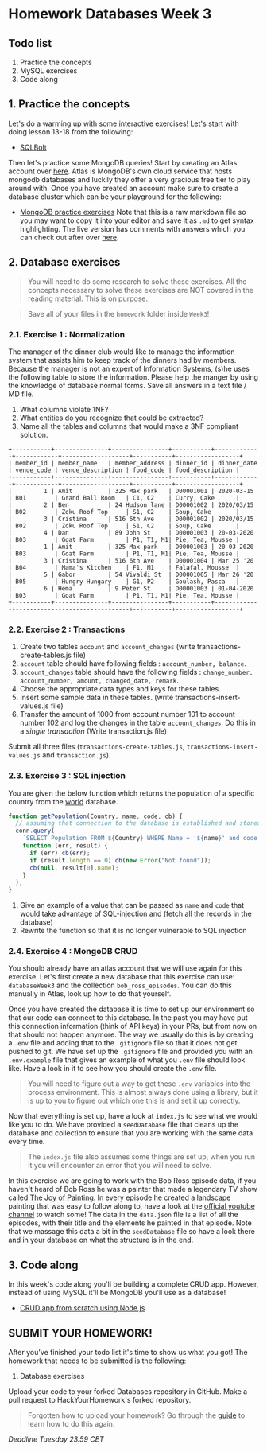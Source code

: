 # Homework Databases Week 3

## **Todo list**

1. Practice the concepts
2. MySQL exercises
3. Code along

## 1. **Practice the concepts**

Let's do a warming up with some interactive exercises! Let's start with doing lesson 13-18 from the following:

- [SQLBolt](https://sqlbolt.com/lesson/select_queries_introduction)

Then let's practice some MongoDB queries! Start by creating an Atlas account over [here](https://www.mongodb.com/cloud/atlas/lp/try2). Atlas is MongoDB's own cloud service that hosts mongodb databases and luckily they offer a very gracious free tier to play around with. Once you have created an account make sure to create a database cluster which can be your playground for the following:

- [MongoDB practice exercises](https://gist.githubusercontent.com/theRemix/7305403e1ab6fc8674f0/raw/c068ab51e930eb133a9443caa314205a89ef4d61/exercise.md) Note that this is a raw markdown file so you may want to copy it into your editor and save it as `.md` to get syntax highlighting. The live version has comments with answers which you can check out after over [here](https://gist.github.com/theRemix/7305403e1ab6fc8674f0#file-exercise-md).

## 2. **Database exercises**

> You will need to do some research to solve these exercises. All the concepts necessary to solve these exercises are NOT covered in the reading material. This is on purpose.

> Save all of your files in the `homework` folder inside `Week3`!

### 2.1. **Exercise 1 : Normalization**

The manager of the dinner club would like to manage the information system that assists him to keep track of the dinners had by members.
Because the manager is not an expert of Information Systems, (s)he uses the following table to store the information.
Please help the manger by using the knowledge of database normal forms.
Save all answers in a text file / MD file.

1. What columns violate 1NF?
2. What entities do you recognize that could be extracted?
3. Name all the tables and columns that would make a 3NF compliant solution.

```
+-----------+---------------+----------------+-----------+-------------+------------+-------------------+-----------+------------------+
| member_id | member_name   | member_address | dinner_id | dinner_date | venue_code | venue_description | food_code | food_description |
+-----------+---------------+----------------+-----------+-------------+------------+-------------------+-----------+------------------+
|         1 | Amit          | 325 Max park   | D00001001 | 2020-03-15  | B01        | Grand Ball Room   | C1, C2    | Curry, Cake      |
|         2 | Ben           | 24 Hudson lane | D00001002 | 2020/03/15  | B02        | Zoku Roof Top     | S1, C2    | Soup, Cake       |
|         3 | Cristina      | 516 6th Ave    | D00001002 | 2020/03/15  | B02        | Zoku Roof Top     | S1, C2    | Soup, Cake       |
|         4 | Dan           | 89 John St     | D00001003 | 20-03-2020  | B03        | Goat Farm         | P1, T1, M1| Pie, Tea, Mousse |
|         1 | Amit          | 325 Max park   | D00001003 | 20-03-2020  | B03        | Goat Farm         | P1, T1, M1| Pie, Tea, Mousse |
|         3 | Cristina      | 516 6th Ave    | D00001004 | Mar 25 '20  | B04        | Mama's Kitchen    | F1, M1    | Falafal, Mousse  |
|         5 | Gabor         | 54 Vivaldi St  | D00001005 | Mar 26 '20  | B05        | Hungry Hungary    | G1, P2    | Goulash, Pasca   |
|         6 | Hema          | 9 Peter St     | D00001003 | 01-04-2020  | B03        | Goat Farm         | P1, T1, M1| Pie, Tea, Mousse |
+-----------+---------------+----------------+-----------+-------------+------------+-------------------+-----------+------------------+
```

### 2.2. **Exercise 2 : Transactions**

1. Create two tables `account` and `account_changes` (write transactions-create-tables.js file)
2. `account` table should have following fields : `account_number, balance`.
3. `account_changes` table should have the following fields : `change_number, account_number, amount, changed_date, remark`.
4. Choose the appropriate data types and keys for these tables.
5. Insert some sample data in these tables. (write transactions-insert-values.js file)
6. Transfer the amount of 1000 from account number 101 to account number 102 and log the changes in the table `account_changes`.
   Do this in a _single transaction_ (Write transaction.js file)

Submit all three files (`transactions-create-tables.js`, `transactions-insert-values.js` and `transaction.js`).

### 2.3. **Exercise 3 : SQL injection**

You are given the below function which returns the population of a specific country from the [world](../Week2/world.sql) database.

```js
function getPopulation(Country, name, code, cb) {
  // assuming that connection to the database is established and stored as conn
  conn.query(
    `SELECT Population FROM ${Country} WHERE Name = '${name}' and code = '${code}'`,
    function (err, result) {
      if (err) cb(err);
      if (result.length == 0) cb(new Error("Not found"));
      cb(null, result[0].name);
    }
  );
}
```

1. Give an example of a value that can be passed as `name` and `code` that would take advantage of SQL-injection and
   (fetch all the records in the database)
2. Rewrite the function so that it is no longer vulnerable to SQL injection

### 2.4. **Exercise 4 : MongoDB CRUD**

You should already have an atlas account that we will use again for this exercise. Let's first create a new database that this exercise can use: `databaseWeek3` and the collection `bob_ross_episodes`. You can do this manually in Atlas, look up how to do that yourself.

Once you have created the database it is time to set up our environment so that our code can connect to this database. In the past you may have put this connection information (think of API keys) in your PRs, but from now on that should not happen anymore. The way we usually do this is by creating a `.env` file and adding that to the `.gitignore` file so that it does not get pushed to git. We have set up the `.gitignore` file and provided you with an `.env.example` file that gives an example of what you `.env` file should look like. Have a look in it to see how you should create the `.env` file.

> You will need to figure out a way to get these `.env` variables into the process environment. This is almost always done using a library, but it is up to you to figure out which one this is and set it up correctly.

Now that everything is set up, have a look at `index.js` to see what we would like you to do. We have provided a `seedDatabase` file that cleans up the database and collection to ensure that you are working with the same data every time.

> The `index.js` file also assumes some things are set up, when you run it you will encounter an error that you will need to solve.

In this exercise we are going to work with the Bob Ross episode data, if you haven't heard of Bob Ross he was a painter that made a legendary TV show called [The Joy of Painting](https://en.wikipedia.org/wiki/The_Joy_of_Painting). In every episode he created a landscape painting that was easy to follow along to, have a look at the [official youtube channel](https://www.youtube.com/c/BobRossIncVideos) to watch some! The data in the `data.json` file is a list of all the episodes, with their title and the elements he painted in that episode. Note that we massage this data a bit in the `seedDatabase` file so have a look there and in your database on what the structure is in the end.

## **3. Code along**

In this week's code along you'll be building a complete CRUD app. However, instead of using MySQL it'll be MongoDB you'll use as a database!

- [CRUD app from scratch using Node.js](https://www.youtube.com/watch?v=CyTWPr_WwdI)

## **SUBMIT YOUR HOMEWORK!**

After you've finished your todo list it's time to show us what you got! The homework that needs to be submitted is the following:

1. Database exercises

Upload your code to your forked Databases repository in GitHub. Make a pull request to HackYourHomework's forked repository.

> Forgotten how to upload your homework? Go through the [guide](../hand-in-homework-guide.md) to learn how to do this again.

_Deadline Tuesday 23.59 CET_
